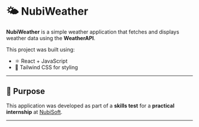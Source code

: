 
# 🌤️ NubiWeather

**NubiWeather** is a simple weather application that fetches and displays weather data using the **WeatherAPI**.

This project was built using:
- ⚛️ React + JavaScript
- 🎨 Tailwind CSS for styling

---

## 🧪 Purpose

This application was developed as part of a **skills test** for a **practical internship** at [NubiSoft](https://nubisoft.pl/).

---
